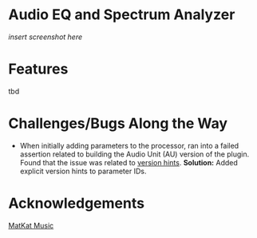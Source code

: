 # Audio EQ and Spectrum Analyzer

*insert screenshot here*

# Features
tbd

# Challenges/Bugs Along the Way
- When initially adding parameters to the processor, ran into a failed assertion related to building the Audio Unit (AU) version of the plugin. Found that the issue was related to [version hints](https://docs.juce.com/master/classAudioProcessorParameter.html#a843462756ec916e5ba137677f30010e5). **Solution:** Added explicit version hints to parameter IDs.

# Acknowledgements
[MatKat Music](https://www.youtube.com/matkatmusic)
